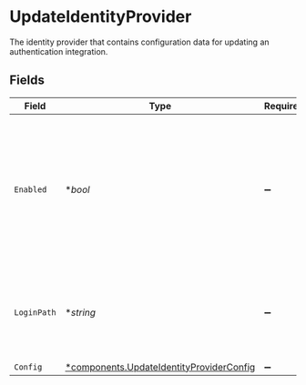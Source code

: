 # UpdateIdentityProvider

The identity provider that contains configuration data for updating an authentication integration.


## Fields

| Field                                                                                                                           | Type                                                                                                                            | Required                                                                                                                        | Description                                                                                                                     | Example                                                                                                                         |
| ------------------------------------------------------------------------------------------------------------------------------- | ------------------------------------------------------------------------------------------------------------------------------- | ------------------------------------------------------------------------------------------------------------------------------- | ------------------------------------------------------------------------------------------------------------------------------- | ------------------------------------------------------------------------------------------------------------------------------- |
| `Enabled`                                                                                                                       | **bool*                                                                                                                         | :heavy_minus_sign:                                                                                                              | Indicates whether the identity provider is enabled. <br/>Only one identity provider can be active at a time, such as SAML or OIDC.<br/> | true                                                                                                                            |
| `LoginPath`                                                                                                                     | **string*                                                                                                                       | :heavy_minus_sign:                                                                                                              | The path used for initiating login requests with the identity provider.                                                         | myapp                                                                                                                           |
| `Config`                                                                                                                        | [*components.UpdateIdentityProviderConfig](../../models/components/updateidentityproviderconfig.md)                             | :heavy_minus_sign:                                                                                                              | N/A                                                                                                                             |                                                                                                                                 |